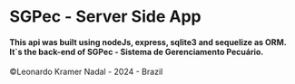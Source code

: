 <h1>SGPec - Server Side App</h1>

</hr>
<h4>This api was built using nodeJs, express, sqlite3 and sequelize as ORM. It`s the back-end of SGPec - Sistema de Gerenciamento Pecuário.</h4>

<span>&copy;Leonardo Kramer Nadal - 2024 - Brazil</span>
